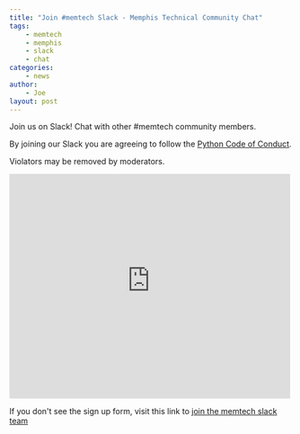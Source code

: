 ```yaml
---
title: "Join #memtech Slack - Memphis Technical Community Chat"
tags:
    - memtech
    - memphis
    - slack
    - chat
categories:
    - news
author:
    - Joe
layout: post
---
```


Join us on Slack! Chat with other #memtech community members.

By joining our Slack you are agreeing to follow the [Python Code of Conduct](https://www.python.org/psf/codeofconduct/).

Violators may be removed by moderators.

<iframe src="https://memtechslack.herokuapp.com" width="500px" height="400px" frameBorder="0">

</iframe>

If you don't see the sign up form, visit this link to [join the memtech slack team](https://join.slack.com/t/memtech/shared_invite/enQtNjkzNTgwNzM0MzM5LTIwYWEyZGEwYTBmNTU3MjkxNzRjZGZhYTA1MTdmYzdmZmY3YWRjY2U2YzQwNjJhMmRiOWMwZDk0ODEyMGI5OWI)
